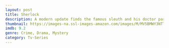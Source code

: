 ```yaml
---
layout: post
title: Sherlock
description: A modern update finds the famous sleuth and his doctor partner solving crime in 21st century London.
thumbnail: https://images-na.ssl-images-amazon.com/images/M/MV5BMWY3NTljMjEtYzRiMi00NWM2LTkzNjItZTVmZjE0MTdjMjJhL2ltYWdlL2ltYWdlXkEyXkFqcGdeQXVyNTQ4NTc5OTU@._V1_QL50_.jpg
imdb: 9.2
genre: Crime, Drama, Mystery
category: Tv-Series
---
```

